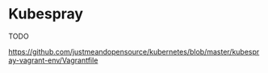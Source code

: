 # Kubespray

TODO

https://github.com/justmeandopensource/kubernetes/blob/master/kubespray-vagrant-env/Vagrantfile

